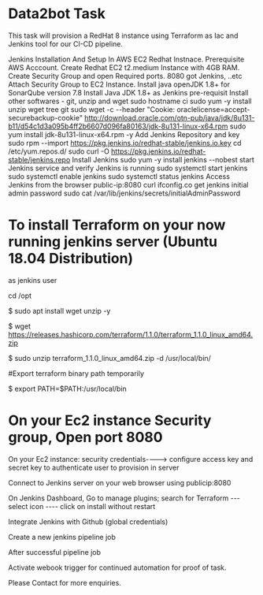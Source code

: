 # Data2bot Task
This task will provision a RedHat 8 instance using Terraform as Iac and Jenkins tool for our CI-CD pipeline.

Jenkins Installation And Setup In AWS EC2 Redhat Instnace.
Prerequisite
AWS Acccount.
Create Redhat EC2 t2.medium Instance with 4GB RAM.
Create Security Group and open Required ports.
8080 got Jenkins, ..etc
Attach Security Group to EC2 Instance.
Install java openJDK 1.8+ for SonarQube version 7.8
Install Java JDK 1.8+ as Jenkins pre-requisit
Install other softwares - git, unzip and wget
sudo hostname ci
sudo yum -y install unzip wget tree git
sudo wget -c --header "Cookie: oraclelicense=accept-securebackup-cookie" http://download.oracle.com/otn-pub/java/jdk/8u131-b11/d54c1d3a095b4ff2b6607d096fa80163/jdk-8u131-linux-x64.rpm
sudo yum install jdk-8u131-linux-x64.rpm -y
Add Jenkins Repository and key
sudo rpm --import https://pkg.jenkins.io/redhat-stable/jenkins.io.key
cd /etc/yum.repos.d/
sudo curl -O https://pkg.jenkins.io/redhat-stable/jenkins.repo
Install Jenkins
sudo yum -y install jenkins  --nobest
start Jenkins service and verify Jenkins is running
sudo systemctl start jenkins
sudo systemctl enable jenkins
sudo systemctl status jenkins
Access Jenkins from the browser
public-ip:8080
curl ifconfig.co 
get jenkins initial admin password
sudo cat /var/lib/jenkins/secrets/initialAdminPassword

# To install Terraform on your now running jenkins server (Ubuntu 18.04 Distribution)

as jenkins user

cd /opt

$ sudo apt install wget unzip -y

$ wget https://releases.hashicorp.com/terraform/1.1.0/terraform_1.1.0_linux_amd64.zip

$ sudo unzip terraform_1.1.0_linux_amd64.zip -d /usr/local/bin/

#Export terraform binary path temporarily

$ export PATH=$PATH:/usr/local/bin

# On your Ec2 instance Security group, Open port 8080

On your Ec2 instance: security credentials----> configure access key and secret key to authenticate user to provision in server

Connect to Jenkins server on your web browser using publicip:8080

On Jenkins Dashboard, Go to manage plugins; search for Terraform --- select icon ---- click on install without restart

Integrate Jenkins with Github (global credentials)

Create a new jenkins pipeline job

After successful pipeline job

Activate webook trigger for continued automation for proof of task.

Please Contact for more enquiries.

